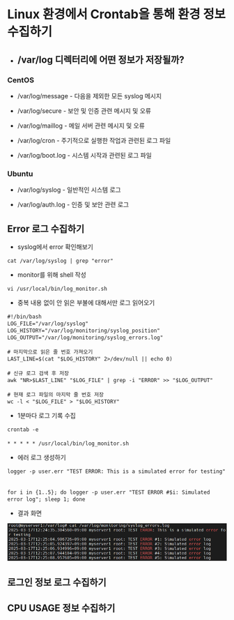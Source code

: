 # Linux 환경에서 Crontab을 통해 환경 정보 수집하기

- ## /var/log 디렉터리에 어떤 정보가 저장될까?

### CentOS

- /var/log/message - 다음을 제외한 모든 syslog 메시지

- /var/log/secure - 보안 및 인증 관련 메시지 및 오류

- /var/log/maillog - 메일 서버 관련 메시지 및 오류

- /var/log/cron - 주기적으로 실행한 작업과 관련된 로그 파일

- /var/log/boot.log - 시스템 시작과 관련된 로그 파일

### Ubuntu

- /var/log/syslog - 일반적인 시스템 로그

- /var/log/auth.log - 인증 및 보안 관련 로그


## Error 로그 수집하기
- syslog에서 error 확인해보기
```
cat /var/log/syslog | grep "error"
```
- monitor를 위해 shell 작성
```
vi /usr/local/bin/log_monitor.sh
```
- 중복 내용 없이 안 읽은 부불에 대해서만 로그 읽어오기
```
#!/bin/bash
LOG_FILE="/var/log/syslog"
LOG_HISTORY="/var/log/monitoring/syslog_position"
LOG_OUTPUT="/var/log/monitoring/syslog_errors.log"

# 마지막으로 읽은 줄 번호 가져오기
LAST_LINE=$(cat "$LOG_HISTORY" 2>/dev/null || echo 0)

# 신규 로그 검색 후 저장
awk "NR>$LAST_LINE" "$LOG_FILE" | grep -i "ERROR" >> "$LOG_OUTPUT"

# 현재 로그 파일의 마지막 줄 번호 저장
wc -l < "$LOG_FILE" > "$LOG_HISTORY"

```

- 1분마다 로그 기록 수집

```
crontab -e

* * * * * /usr/local/bin/log_monitor.sh
```

- 에러 로그 생성하기
```
logger -p user.err "TEST ERROR: This is a simulated error for testing"


for i in {1..5}; do logger -p user.err "TEST ERROR #$i: Simulated error log"; sleep 1; done
```
- 결과 화면

![alt text](image.png)

## 로그인 정보 로그 수집하기

## CPU USAGE 정보 수집하기